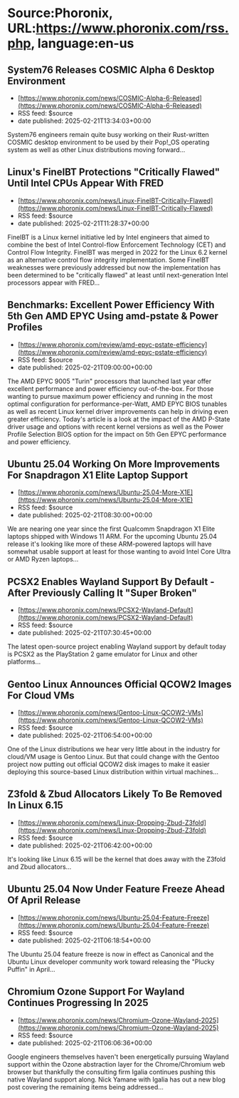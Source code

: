 # Source:Phoronix, URL:https://www.phoronix.com/rss.php, language:en-us

## System76 Releases COSMIC Alpha 6 Desktop Environment
 - [https://www.phoronix.com/news/COSMIC-Alpha-6-Released](https://www.phoronix.com/news/COSMIC-Alpha-6-Released)
 - RSS feed: $source
 - date published: 2025-02-21T13:34:03+00:00

System76 engineers remain quite busy working on their Rust-written COSMIC desktop environment to be used by their Pop!_OS operating system as well as other Linux distributions moving forward...

## Linux's FineIBT Protections "Critically Flawed" Until Intel CPUs Appear With FRED
 - [https://www.phoronix.com/news/Linux-FineIBT-Critically-Flawed](https://www.phoronix.com/news/Linux-FineIBT-Critically-Flawed)
 - RSS feed: $source
 - date published: 2025-02-21T11:28:37+00:00

FineIBT is a Linux kernel initiative led by Intel engineers that aimed to combine the best of Intel Control-flow Enforcement Technology (CET) and Control Flow Integrity. FineIBT was merged in 2022 for the Linux 6.2 kernel as an alternative control flow integrity implementation. Some FineIBT weaknesses were previously addressed but now the implementation has been determined to be "critically flawed" at least until next-generation Intel processors appear with FRED...

## Benchmarks: Excellent Power Efficiency With 5th Gen AMD EPYC Using amd-pstate & Power Profiles
 - [https://www.phoronix.com/review/amd-epyc-pstate-efficiency](https://www.phoronix.com/review/amd-epyc-pstate-efficiency)
 - RSS feed: $source
 - date published: 2025-02-21T09:00:00+00:00

The AMD EPYC 9005 "Turin" processors that launched last year offer excellent performance and power efficiency out-of-the-box. For those wanting to pursue maximum power efficiency and running in the most optimal configuration for performance-per-Watt, AMD EPYC BIOS tunables as well as recent Linux kernel driver improvements can help in driving even greater efficiency. Today's article is a look at the impact of the AMD P-State driver usage and options with recent kernel versions as well as the Power Profile Selection BIOS option for the impact on 5th Gen EPYC performance and power efficiency.

## Ubuntu 25.04 Working On More Improvements For Snapdragon X1 Elite Laptop Support
 - [https://www.phoronix.com/news/Ubuntu-25.04-More-X1E](https://www.phoronix.com/news/Ubuntu-25.04-More-X1E)
 - RSS feed: $source
 - date published: 2025-02-21T08:30:00+00:00

We are nearing one year since the first Qualcomm Snapdragon X1 Elite laptops shipped with Windows 11 ARM. For the upcoming Ubuntu 25.04 release it's looking like more of these ARM-powered laptops will have somewhat usable support at least for those wanting to avoid Intel Core Ultra or AMD Ryzen laptops...

## PCSX2 Enables Wayland Support By Default - After Previously Calling It "Super Broken"
 - [https://www.phoronix.com/news/PCSX2-Wayland-Default](https://www.phoronix.com/news/PCSX2-Wayland-Default)
 - RSS feed: $source
 - date published: 2025-02-21T07:30:45+00:00

The latest open-source project enabling Wayland support by default today is PCSX2 as the PlayStation 2 game emulator for Linux and other platforms...

## Gentoo Linux Announces Official QCOW2 Images For Cloud VMs
 - [https://www.phoronix.com/news/Gentoo-Linux-QCOW2-VMs](https://www.phoronix.com/news/Gentoo-Linux-QCOW2-VMs)
 - RSS feed: $source
 - date published: 2025-02-21T06:54:00+00:00

One of the Linux distributions we hear very little about in the industry for cloud/VM usage is Gentoo Linux. But that could change with the Gentoo project now putting out official QCOW2 disk images to make it easier deploying this source-based Linux distribution within virtual machines...

## Z3fold & Zbud Allocators Likely To Be Removed In Linux 6.15
 - [https://www.phoronix.com/news/Linux-Dropping-Zbud-Z3fold](https://www.phoronix.com/news/Linux-Dropping-Zbud-Z3fold)
 - RSS feed: $source
 - date published: 2025-02-21T06:42:00+00:00

It's looking like Linux 6.15 will be the kernel that does away with the Z3fold and Zbud allocators...

## Ubuntu 25.04 Now Under Feature Freeze Ahead Of April Release
 - [https://www.phoronix.com/news/Ubuntu-25.04-Feature-Freeze](https://www.phoronix.com/news/Ubuntu-25.04-Feature-Freeze)
 - RSS feed: $source
 - date published: 2025-02-21T06:18:54+00:00

The Ubuntu 25.04 feature freeze is now in effect as Canonical and the Ubuntu Linux developer community work toward releasing the "Plucky Puffin" in April...

## Chromium Ozone Support For Wayland Continues Progressing In 2025
 - [https://www.phoronix.com/news/Chromium-Ozone-Wayland-2025](https://www.phoronix.com/news/Chromium-Ozone-Wayland-2025)
 - RSS feed: $source
 - date published: 2025-02-21T06:06:36+00:00

Google engineers themselves haven't been energetically pursuing Wayland support within the Ozone abstraction layer for the Chrome/Chromium web browser but thankfully the consulting firm Igalia continues pushing this native Wayland support along. Nick Yamane with Igalia has out a new blog post covering the remaining items being addressed...

